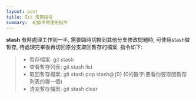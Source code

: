 ```yaml
---
layout: post
title: Git 常用指令
summary:  紀錄平常使用指令
---
```

**stash**
有時處理工作到一半, 需要臨時切換到其他分支修改問題時, 可使用stash做暫存, 待處理完畢後再切回原分支取回暫存的檔案.
指令如下:
>* 暫存檔案: git stash 
>* 查看暫存列表: git stash list
>* 取回暫存檔案: git stash pop stash@{0}  (0的數字:要看你要取回暫存列表的哪一個)
>* 清空暫存檔案: git stash clear
